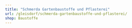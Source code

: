 ```yaml
---
title: "Schmerda Gartenbaustoffe und Pflasterei"
url: /gleisdorf/schmerda-gartenbaustoffe-und-pflasterei/
shop: Baustoffe
---
```


